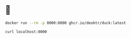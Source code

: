 # 🦆

```bash
docker run --rm -p 8000:8000 ghcr.io/deoktr/duck:latest
```

```bash
curl localhost:8000
```

